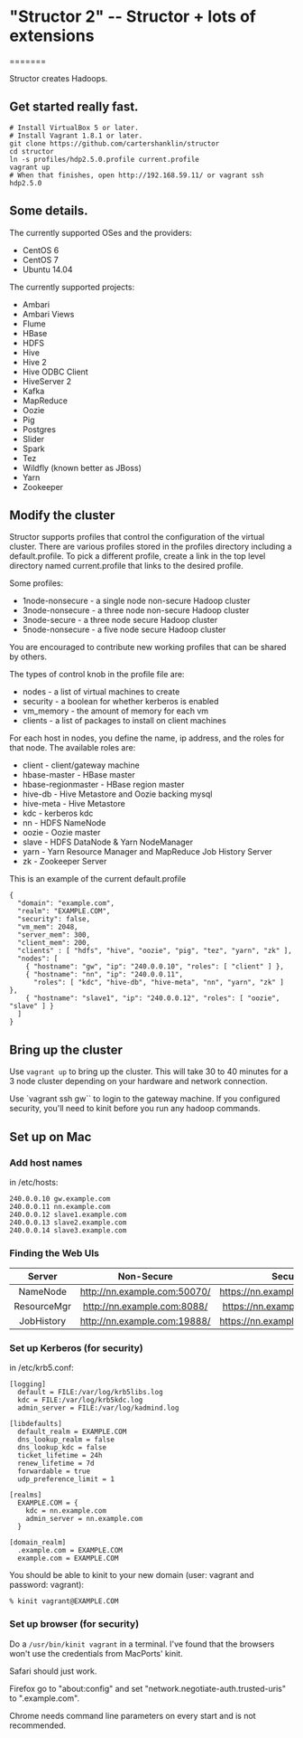 # "Structor 2" -- Structor + lots of extensions
=======

Structor creates Hadoops.

## Get started really fast.

```
# Install VirtualBox 5 or later.
# Install Vagrant 1.8.1 or later.
git clone https://github.com/cartershanklin/structor
cd structor
ln -s profiles/hdp2.5.0.profile current.profile
vagrant up
# When that finishes, open http://192.168.59.11/ or vagrant ssh hdp2.5.0
```

## Some details.

The currently supported OSes and the providers:
* CentOS 6
* CentOS 7
* Ubuntu 14.04

The currently supported projects:
* Ambari
* Ambari Views
* Flume
* HBase
* HDFS
* Hive
* Hive 2
* Hive ODBC Client
* HiveServer 2
* Kafka
* MapReduce
* Oozie
* Pig
* Postgres
* Slider
* Spark
* Tez
* Wildfly (known better as JBoss)
* Yarn
* Zookeeper

## Modify the cluster

Structor supports profiles that control the configuration of the
virtual cluster.  There are various profiles stored in the profiles
directory including a default.profile. To pick a different profile,
create a link in the top level directory named current.profile that
links to the desired profile.

Some profiles:
* 1node-nonsecure - a single node non-secure Hadoop cluster
* 3node-nonsecure - a three node non-secure Hadoop cluster
* 3node-secure - a three node secure Hadoop cluster
* 5node-nonsecure - a five node secure Hadoop cluster

You are encouraged to contribute new working profiles that can be
shared by others.

The types of control knob in the profile file are:
* nodes - a list of virtual machines to create
* security - a boolean for whether kerberos is enabled
* vm_memory - the amount of memory for each vm
* clients - a list of packages to install on client machines

For each host in nodes, you define the name, ip address, and the roles for 
that node. The available roles are:

* client - client/gateway machine
* hbase-master - HBase master
* hbase-regionmaster - HBase region master
* hive-db - Hive Metastore and Oozie backing mysql
* hive-meta - Hive Metastore
* kdc - kerberos kdc
* nn - HDFS NameNode
* oozie - Oozie master
* slave - HDFS DataNode & Yarn NodeManager
* yarn - Yarn Resource Manager and MapReduce Job History Server
* zk - Zookeeper Server

This is an example of the current default.profile
```
{
  "domain": "example.com",
  "realm": "EXAMPLE.COM",
  "security": false,
  "vm_mem": 2048,
  "server_mem": 300,
  "client_mem": 200,
  "clients" : [ "hdfs", "hive", "oozie", "pig", "tez", "yarn", "zk" ],
  "nodes": [
    { "hostname": "gw", "ip": "240.0.0.10", "roles": [ "client" ] },
    { "hostname": "nn", "ip": "240.0.0.11",
      "roles": [ "kdc", "hive-db", "hive-meta", "nn", "yarn", "zk" ] },
    { "hostname": "slave1", "ip": "240.0.0.12", "roles": [ "oozie", "slave" ] }
  ]
}
```

## Bring up the cluster

Use `vagrant up` to bring up the cluster. This will take 30 to 40 minutes for 
a 3 node cluster depending on your hardware and network connection.

Use `vagrant ssh gw`` to login to the gateway machine. If you configured 
security, you'll need to kinit before you run any hadoop commands.

## Set up on Mac

### Add host names

in /etc/hosts:
```
240.0.0.10 gw.example.com
240.0.0.11 nn.example.com
240.0.0.12 slave1.example.com
240.0.0.13 slave2.example.com
240.0.0.14 slave3.example.com
```

### Finding the Web UIs

| Server      | Non-Secure                   | Secure                        |
|:-----------:|:----------------------------:|:-----------------------------:|
| NameNode    | http://nn.example.com:50070/ | https://nn.example.com:50470/ |
| ResourceMgr | http://nn.example.com:8088/  | https://nn.example.com:8090/  |
| JobHistory  | http://nn.example.com:19888/ | https://nn.example.com:19890/ |

### Set up Kerberos (for security)

in /etc/krb5.conf:
```
[logging]
  default = FILE:/var/log/krb5libs.log
  kdc = FILE:/var/log/krb5kdc.log
  admin_server = FILE:/var/log/kadmind.log

[libdefaults]
  default_realm = EXAMPLE.COM
  dns_lookup_realm = false
  dns_lookup_kdc = false
  ticket_lifetime = 24h
  renew_lifetime = 7d
  forwardable = true
  udp_preference_limit = 1

[realms]
  EXAMPLE.COM = {
    kdc = nn.example.com
    admin_server = nn.example.com
  }

[domain_realm]
  .example.com = EXAMPLE.COM
  example.com = EXAMPLE.COM
```

You should be able to kinit to your new domain (user: vagrant and 
password: vagrant):

```
% kinit vagrant@EXAMPLE.COM
```

### Set up browser (for security)

Do a `/usr/bin/kinit vagrant` in a terminal. I've found that the browsers
won't use the credentials from MacPorts' kinit. 

Safari should just work.

Firefox go to "about:config" and set "network.negotiate-auth.trusted-uris" to 
".example.com".

Chrome needs command line parameters on every start and is not recommended.
